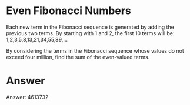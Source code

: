 # Even Fibonacci Numbers

Each new term in the Fibonacci sequence is generated by adding the previous two terms. By starting with 1 and 2, the first 10 terms will be: 
    1,2,3,5,8,13,21,34,55,89,...

By considering the terms in the Fibonacci sequence whose values do not exceed four million, find the sum of the even-valued terms.

# Answer

Answer:  4613732